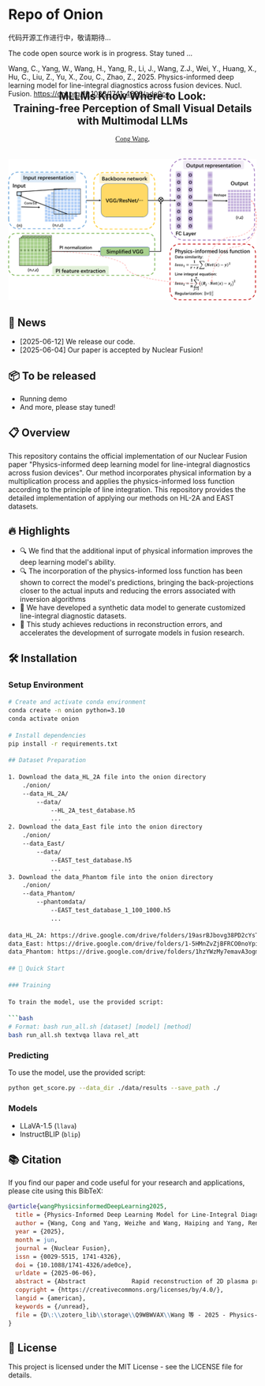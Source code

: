 # Repo of Onion

代码开源工作进行中，敬请期待...

The code open source work is in progress. Stay tuned ...

Wang, C., Yang, W., Wang, H., Yang, R., Li, J., Wang, Z.J., Wei, Y., Huang, X., Hu, C., Liu, Z., Yu, X., Zou, C., Zhao, Z., 2025. Physics-informed deep learning model for line-integral diagnostics across fusion devices. Nucl. Fusion. https://doi.org/10.1088/1741-4326/ade0ce

<p align="center">
  <h2 align="center" style="margin-top: -30px;">MLLMs Know Where to Look: <br>Training-free Perception of Small Visual Details with Multimodal LLMs</h2>
</p>

<div style="font-family: charter;" align="center">
    <a href="https://orcid.org/0000-0003-0716-1280" target="_blank">Cong Wang</a>,
</div>

<br>

<p align="center">
  <img src="images/model.png" alt="Method Overview" width="600">
</p>

## 📰 News

- [2025-06-12] We release our code.
- [2025-06-04] Our paper is accepted by Nuclear Fusion!

## 📦 To be released

- Running demo
- And more, please stay tuned!

## 📋 Overview

This repository contains the official implementation of our Nuclear Fusion paper "Physics-informed deep learning model for line-integral diagnostics across fusion devices". Our method incorporates physical information by a multiplication process and applies the physics-informed loss function according to the principle of line integration. This repository provides the detailed implementation of applying our methods on HL-2A and EAST datasets.

## 🔥 Highlights

- 🔍 We find that the additional input of physical information improves the deep learning model's ability.
- 🔍 The incorporation of the physics-informed loss function has been shown to correct the model's predictions, bringing the back-projections closer to the actual inputs and reducing the errors associated with inversion algorithms
- 📸 We have developed a synthetic data model to generate customized line-integral diagnostic datasets.
- 💪 This study achieves reductions in reconstruction errors, and accelerates the development of surrogate models in fusion research.

## 🛠️ Installation

### Setup Environment

````bash
# Create and activate conda environment
conda create -n onion python=3.10
conda activate onion

# Install dependencies
pip install -r requirements.txt

## Dataset Preparation

1. Download the data_HL_2A file into the onion directory
    ./onion/
    --data_HL_2A/
        --data/
            --HL_2A_test_database.h5
            ...
2. Download the data_East file into the onion directory
    ./onion/
    --data_East/
        --data/
            --EAST_test_database.h5
            ...
3. Download the data_Phantom file into the onion directory
    ./onion/
    --data_Phantom/
        --phantomdata/
            --EAST_test_database_1_100_1000.h5
            ...

data_HL_2A: https://drive.google.com/drive/folders/19asrBJbovg38PD2cYsTORK3k4s-OGqy2?usp=drive_link
data_East: https://drive.google.com/drive/folders/1-5HMnZvZjBFRCO0noYpiMYR5dazIa0-M?usp=drive_link
data_Phantom: https://drive.google.com/drive/folders/1hzYWzMy7emavA3ogm-fh77sukBcLx9GE?usp=drive_link

## 🚀 Quick Start

### Training

To train the model, use the provided script:

```bash
# Format: bash run_all.sh [dataset] [model] [method]
bash run_all.sh textvqa llava rel_att
````

### Predicting

To use the model, use the provided script:

```bash
python get_score.py --data_dir ./data/results --save_path ./
```

### Models

- LLaVA-1.5 (`llava`)
- InstructBLIP (`blip`)

## 📚 Citation

If you find our paper and code useful for your research and applications, please cite using this BibTeX:

```bibtex
@article{wangPhysicsinformedDeepLearning2025,
  title = {Physics-Informed Deep Learning Model for Line-Integral Diagnostics across Fusion Devices},
  author = {Wang, Cong and Yang, Weizhe and Wang, Haiping and Yang, Renjie and Li, Jing and Wang, Zhi Jun and Wei, Yixiong and Huang, Xianli and Hu, Chenshu and Liu, Zhaoyang and Yu, Xinyao and Zou, Changqing and Zhao, Zhifeng},
  year = {2025},
  month = jun,
  journal = {Nuclear Fusion},
  issn = {0029-5515, 1741-4326},
  doi = {10.1088/1741-4326/ade0ce},
  urldate = {2025-06-06},
  abstract = {Abstract             Rapid reconstruction of 2D plasma profiles from line-integral measurements is important in nuclear fusion. This paper introduces a physics-informed model architecture called Onion, that can enhance the performance of models and be adapted to various backbone networks. The model under Onion incorporates physical information by a multiplication process and applies the physics-informed loss function according to the principle of line integration. Prediction results demonstrate that the additional input of physical information improves the deep learning model's ability, leading to a reduction in the average relative error E\_1 between the reconstruction profiles and the target profiles by approximately 0.84{\texttimes}〖10〗{\textasciicircum}(-2) on synthetic datasets and about 0.06{\texttimes}〖10〗{\textasciicircum}(-2) on experimental datasets. Furthermore, the implementation of the Softplus activation function in the final two fully connected layers improves model performance. This enhancement results in a reduction in the E\_1 by approximately 1.06{\texttimes}〖10〗{\textasciicircum}(-2) on synthetic datasets and about 0.11{\texttimes}〖10〗{\textasciicircum}(-2) on experimental datasets. The incorporation of the physics-informed loss function has been shown to correct the model's predictions, bringing the back-projections closer to the actual inputs and reducing the errors associated with inversion algorithms. Besides, we have developed a synthetic data model to generate customized line-integral diagnostic datasets and have also collected soft x-ray diagnostic datasets from EAST and HL-2A. This study achieves reductions in reconstruction errors, and accelerates the development of surrogate models in fusion research.},
  copyright = {https://creativecommons.org/licenses/by/4.0/},
  langid = {american},
  keywords = {/unread},
  file = {D\:\\zotero_lib\\storage\\Q9WBWVAX\\Wang 等 - 2025 - Physics-informed deep learning model for line-integral diagnostics across fusion devices.pdf;D\:\\zotero_lib\\storage\\XXFYUTHY\\Wang 等 - 2025 - Physics-informed deep learning model for line-integral diagnostics across fusion devices.pdf}
}

```

## 📄 License

This project is licensed under the MIT License - see the LICENSE file for details.
